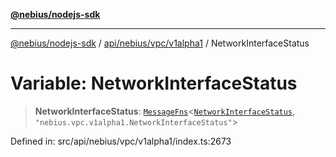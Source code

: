 [**@nebius/nodejs-sdk**](../../../../../README.md)

---

[@nebius/nodejs-sdk](../../../../../README.md) / [api/nebius/vpc/v1alpha1](../README.md) / NetworkInterfaceStatus

# Variable: NetworkInterfaceStatus

> **NetworkInterfaceStatus**: [`MessageFns`](../../../../../runtime/protos/core/interfaces/MessageFns.md)\<[`NetworkInterfaceStatus`](../interfaces/NetworkInterfaceStatus.md), `"nebius.vpc.v1alpha1.NetworkInterfaceStatus"`\>

Defined in: src/api/nebius/vpc/v1alpha1/index.ts:2673
